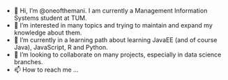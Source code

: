 - 👋 Hi, I’m @oneofthemani. I am currently a Management Information Systems student at TUM.
- 👀 I’m interested in many topics and trying to maintain and expand my knowledge about them.
- 🌱 I’m currently in a learning path about learning JavaEE (and of course Java), JavaScript, R and Python. 
- 💞️ I’m looking to collaborate on many projects, especially in data science branches.
- 📫 How to reach me ...

<!---
oneofthemani/oneofthemani is a ✨ special ✨ repository because its `README.md` (this file) appears on your GitHub profile.
You can click the Preview link to take a look at your changes.
--->
